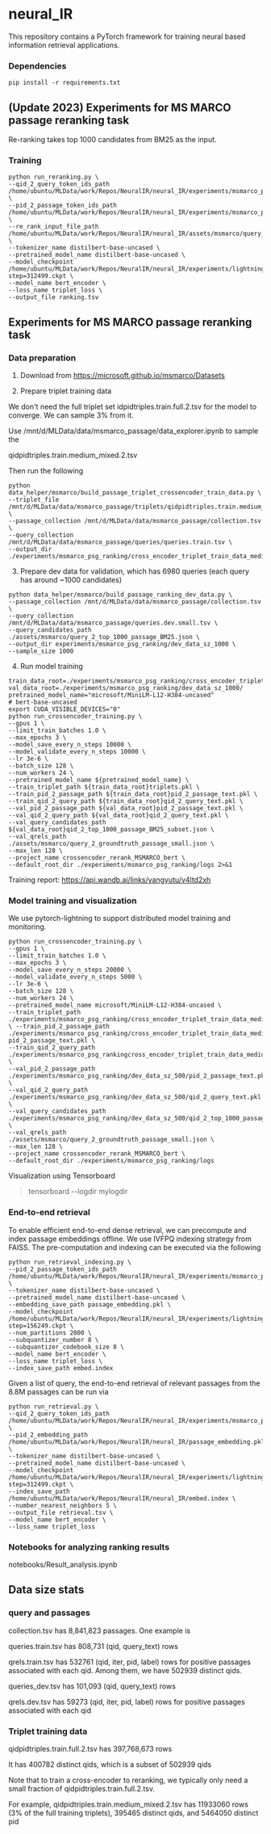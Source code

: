 # neural_IR

This repository contains a PyTorch framework for training neural based information retrieval applications.

### Dependencies
```
pip install -r requirements.txt
```

## (Update 2023) Experiments for MS MARCO passage reranking task

Re-ranking takes top 1000 candidates from BM25 as the input.

### Training




```
python run_reranking.py \
--qid_2_query_token_ids_path /home/ubuntu/MLData/work/Repos/NeuralIR/neural_IR/experiments/msmarco_psg/dev_data/qid_2_query_token_ids.pkl \
--pid_2_passage_token_ids_path /home/ubuntu/MLData/work/Repos/NeuralIR/neural_IR/experiments/msmarco_psg/train_data_full/pid_2_passage_token_ids.pkl \
--re_rank_input_file_path /home/ubuntu/MLData/work/Repos/NeuralIR/neural_IR/assets/msmarco/query_2_top_1000_passage_BM25.json \
--tokenizer_name distilbert-base-uncased \
--pretrained_model_name distilbert-base-uncased \
--model_checkpoint /home/ubuntu/MLData/work/Repos/NeuralIR/neural_IR/experiments/lightning_logs/version_12/checkpoints/epoch=1-step=312499.ckpt \
--model_name bert_encoder \
--loss_name triplet_loss \
--output_file ranking.tsv
```

## Experiments for MS MARCO passage reranking task

### Data preparation

1) Download from https://microsoft.github.io/msmarco/Datasets

2) Prepare triplet training data

We don't need the full triplet set idpidtriples.train.full.2.tsv for the model to converge. We can sample 3% from it. 

Use /mnt/d/MLData/data/msmarco_passage/data_explorer.ipynb to sample the 

qidpidtriples.train.medium_mixed.2.tsv

Then run the following 

```
python data_helper/msmarco/build_passage_triplet_crossencoder_train_data.py \
--triplet_file /mnt/d/MLData/data/msmarco_passage/triplets/qidpidtriples.train.medium_mixed.2.tsv \
--passage_collection /mnt/d/MLData/data/msmarco_passage/collection.tsv \
--query_collection /mnt/d/MLData/data/msmarco_passage/queries/queries.train.tsv \
--output_dir ./experiments/msmarco_psg_ranking/cross_encoder_triplet_train_data_medium_mixed
```
3) Prepare dev data for validation, which has 6980 queries (each query has around ~1000 candidates)

```
python data_helper/msmarco/build_passage_ranking_dev_data.py \
--passage_collection /mnt/d/MLData/data/msmarco_passage/collection.tsv \
--query_collection /mnt/d/MLData/data/msmarco_passage/queries.dev.small.tsv \
--query_candidates_path ./assets/msmarco/query_2_top_1000_passage_BM25.json \
--output_dir experiments/msmarco_psg_ranking/dev_data_sz_1000 \
--sample_size 1000
```

4) Run model training

```
train_data_root=./experiments/msmarco_psg_ranking/cross_encoder_triplet_train_data_medium_mixed/
val_data_root=./experiments/msmarco_psg_ranking/dev_data_sz_1000/
pretrained_model_name="microsoft/MiniLM-L12-H384-uncased"
# bert-base-uncased
export CUDA_VISIBLE_DEVICES="0"
python run_crossencoder_training.py \
--gpus 1 \
--limit_train_batches 1.0 \
--max_epochs 3 \
--model_save_every_n_steps 10000 \
--model_validate_every_n_steps 10000 \
--lr 3e-6 \
--batch_size 128 \
--num_workers 24 \
--pretrained_model_name ${pretrained_model_name} \
--train_triplet_path ${train_data_root}triplets.pkl \
--train_pid_2_passage_path ${train_data_root}pid_2_passage_text.pkl \
--train_qid_2_query_path ${train_data_root}qid_2_query_text.pkl \
--val_pid_2_passage_path ${val_data_root}pid_2_passage_text.pkl \
--val_qid_2_query_path ${val_data_root}qid_2_query_text.pkl \
--val_query_candidates_path ${val_data_root}qid_2_top_1000_passage_BM25_subset.json \
--val_qrels_path ./assets/msmarco/query_2_groundtruth_passage_small.json \
--max_len 128 \
--project_name crossencoder_rerank_MSMARCO_bert \
--default_root_dir ./experiments/msmarco_psg_ranking/logs 2>&1
```

Training report: https://api.wandb.ai/links/yangyutu/v4ltd2xh


### Model training and visualization

We use pytorch-lightning to support distributed model training and monitoring.

```
python run_crossencoder_training.py \
--gpus 1 \
--limit_train_batches 1.0 \
--max_epochs 3 \
--model_save_every_n_steps 20000 \
--model_validate_every_n_steps 5000 \
--lr 3e-6 \
--batch_size 128 \
--num_workers 24 \
--pretrained_model_name microsoft/MiniLM-L12-H384-uncased \
--train_triplet_path ./experiments/msmarco_psg_ranking/cross_encoder_triplet_train_data_medium_mixed/triplets.pkl \ --train_pid_2_passage_path ./experiments/msmarco_psg_ranking/cross_encoder_triplet_train_data_medium_mixed/ pid_2_passage_text.pkl \
--train_qid_2_query_path ./experiments/msmarco_psg_rankingcross_encoder_triplet_train_data_medium_mixed/qid_2_query_text.pkl \
--val_pid_2_passage_path ./experiments/msmarco_psg_ranking/dev_data_sz_500/pid_2_passage_text.pkl \
--val_qid_2_query_path ./experiments/msmarco_psg_ranking/dev_data_sz_500/qid_2_query_text.pkl \
--val_query_candidates_path ./experiments/msmarco_psg_ranking/dev_data_sz_500/qid_2_top_1000_passage_BM25_subset.json \ 
--val_qrels_path ./assets/msmarco/query_2_groundtruth_passage_small.json \
--max_len 128 \
--project_name crossencoder_rerank_MSMARCO_bert \
--default_root_dir ./experiments/msmarco_psg_ranking/logs
```

Visualization using Tensorboard

> tensorboard --logdir mylogdir


### End-to-end retrieval

To enable efficient end-to-end dense retrieval, we can precompute and index passage embeddings offline. We use IVFPQ indexing strategy from FAISS. The pre-computation and indexing can be executed via the following

```
python run_retrieval_indexing.py \
--pid_2_passage_token_ids_path /home/ubuntu/MLData/work/Repos/NeuralIR/neural_IR/experiments/msmarco_psg/train_data_full/pid_2_passage_token_ids.pkl \
--tokenizer_name distilbert-base-uncased \
--pretrained_model_name distilbert-base-uncased \
--embedding_save_path passage_embedding.pkl \
--model_checkpoint /home/ubuntu/MLData/work/Repos/NeuralIR/neural_IR/experiments/lightning_logs/version_14/checkpoints/epoch=0-step=156249.ckpt \
--num_partitions 2000 \
--subquantizer_number 8 \
--subquantizer_codebook_size 8 \
--model_name bert_encoder \
--loss_name triplet_loss \
--index_save_path embed.index
```

Given a list of query, the end-to-end retrieval of relevant passages from the 8.8M passages can be run via

```
python run_retrieval.py \
--qid_2_query_token_ids_path /home/ubuntu/MLData/work/Repos/NeuralIR/neural_IR/experiments/msmarco_psg/dev_data/qid_2_query_token_ids.pkl \
--pid_2_embedding_path /home/ubuntu/MLData/work/Repos/NeuralIR/neural_IR/passage_embedding.pkl \
--tokenizer_name distilbert-base-uncased \
--pretrained_model_name distilbert-base-uncased \
--model_checkpoint /home/ubuntu/MLData/work/Repos/NeuralIR/neural_IR/experiments/lightning_logs/version_12/checkpoints/epoch=1-step=312499.ckpt \
--index_save_path /home/ubuntu/MLData/work/Repos/NeuralIR/neural_IR/embed.index \
--number_nearest_neighbors 5 \
--output_file retrieval.tsv \
--model_name bert_encoder \
--loss_name triplet_loss
```






### Notebooks for analyzing ranking results

notebooks/Result_analysis.ipynb


## Data size stats

### query and passages

collection.tsv has 8,841,823 passages. One example is

queries.train.tsv has 808,731 (qid, query_text) rows 

qrels.train.tsv has 532761 (qid, iter, pid, label) rows for positive passages associated with each qid. Among them, we have 502939 distinct qids.

queries_dev.tsv has 101,093 (qid, query_text) rows 

qrels.dev.tsv has 59273 (qid, iter, pid, label) rows for positive passages associated with each qid

### Triplet training data

qidpidtriples.train.full.2.tsv has 397,768,673 rows

It has 400782 distinct qids, which is a subset of 502939 qids

Note that to train a cross-encoder to reranking, we typically only need a small fraction of qidpidtriples.train.full.2.tsv.

For example, 
qidpidtriples.train.medium_mixed.2.tsv has 11933060 rows (3% of the full training triplets), 395465 distinct qids, and 5464050 distinct pid